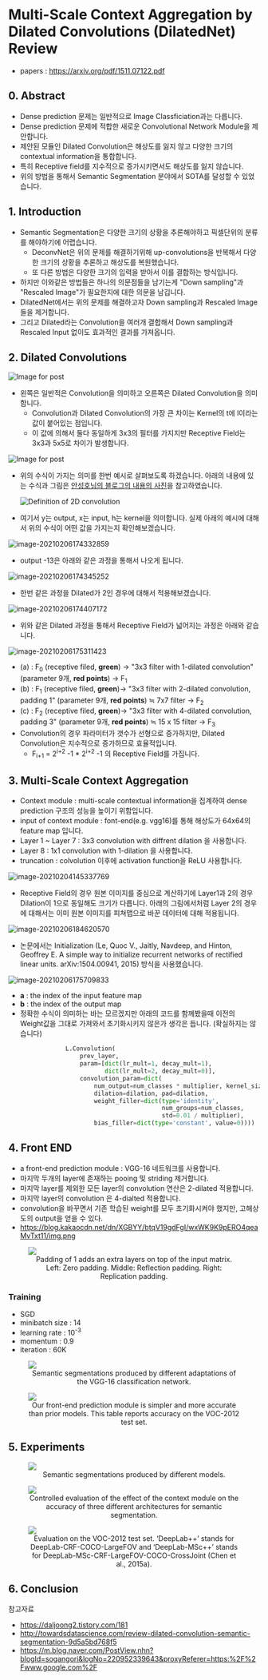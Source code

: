 # Multi-Scale Context Aggregation by Dilated Convolutions (DilatedNet) Review

- papers : https://arxiv.org/pdf/1511.07122.pdf

## 0. Abstract 

- Dense prediction 문제는 일반적으로 Image Classficiation과는 다릅니다. 
- Dense prediction 문제에 적합한 새로운 Convolutional Network Module을 제안합니다. 
- 제안된 모듈인 Dilated Convolution은 해상도를 잃지 않고 다양한 크기의 contextual information을 통합합니다. 
- 특히 Receptive field를 지수적으로 증가시키면서도 해상도를 잃지 않습니다. 
- 위의 방법을 통해서 Semantic Segmentation 분야에서 SOTA를 달성할 수 있었습니다. 

## 1. Introduction 

- Semantic Segmentation은 다양한 크기의 상황을 추론해야하고 픽셀단위의 분류를 해야하기에 어렵습니다. 
  - DeconvNet은 위의 문제를 해결하기위해 up-convolutions을 반복해서 다양한 크기의 상황을 추론하고 해상도를 복원했습니다. 
  - 또 다른 방법은 다양한 크기의 입력을 받아서 이를 결합하는 방식입니다. 
- 하지만 이와같은 방법들은 하나의 의문점들을 남기는게 "Down sampling"과 "Rescaled Image"가 필요한지에 대한 의문을 남깁니다. 
- DilatedNet에서는 위의 문제를 해결하고자 Down sampling과 Rescaled Image들을 제거합니다. 
- 그리고 Dilated라는 Convolution을 여러개 결합해서 Down sampling과 Rescaled Input 없이도 효과적인 결과를 가져옵니다. 

## 2. Dilated Convolutions 

![Image for post](https://drive.google.com/uc?export=view&id=1f3IfdgpOVJWS6nUXpdMVYd3uzACqxuF7)

- 왼쪽은 일반적은 Convolution을 의미하고 오른쪽은 Dilated Convolution을 의미합니다. 
  - Convolution과 Dilated Convolution의 가장 큰 차이는 Kernel의 t에 l이라는 값이 붙어있는 점입니다. 
  - 이 값에 의해서 둘다 동일하게 3x3의 필터를 가지지만 Receptive Field는 3x3과 5x5로 차이가 발생합니다. 

![Image for post](https://drive.google.com/uc?export=view&id=1geLZH_nPYp_OJ86gcI8ha--powr3D3A1)

- 위의 수식이 가지는 의미를 한번 예시로 살펴보도록 하겠습니다. 아래의 내용에 있는 수식과 그림은 [안성호님의 블로그의 내용의 사진](http://www.songho.ca/dsp/convolution/convolution2d_example.html)을 참고하였습니다. 

  ![Definition of 2D convolution](https://drive.google.com/uc?export=view&id=1ZFdEsJz2mGTwCpNnHyOZ2GyEcRWULMBA)

- 여기서 y는 output, x는 input, h는 kernel을 의미합니다. 실제 아래의 예시에 대해서 위의 수식이 어떤 값을 가지는지 확인해보겠습니다. 

![image-20210206174332859](https://drive.google.com/uc?export=view&id=1BmLeac42wHc0qbdesRYGunFxg2TZoCVp)

- output -13은 아래와 같은 과정을 통해서 나오게 됩니다. 

![image-20210206174345252](https://drive.google.com/uc?export=view&id=1-J0lNXXKzPxZAp5tNVoeVoq7ihdvSHml)

- 한번 같은 과정을 Dilated가 2인 경우에 대해서 적용해보겠습니다. 

![image-20210206174407172](https://drive.google.com/uc?export=view&id=1SUXQXCbReO3WoH994T1UPUw6st5Xom_R)

- 위와 같은 Dilated 과정을 통해서 Receptive Field가 넓어지는 과정은 아래와 같습니다. 

![image-20210206175311423](https://drive.google.com/uc?export=view&id=1j91Ij_0cpgY_hmvLmRjSECtro_BLB7Ao)

- (a) : F<sub>0</sub> (receptive filed, **green**) → "3x3 filter with 1-dilated convolution" (parameter 9개, **red points**) → F<sub>1</sub>
- (b) : F<sub>1</sub> (receptive filed, **green**)→ "3x3 filter with 2-dilated convolution, padding 1" (parameter 9개, **red points**) ≒ 7x7 filter → F<sub>2</sub>
- (c) : F<sub>2</sub> (receptive filed, **green**)→ "3x3 filter with 4-dilated convolution, padding 3" (parameter 9개, **red points**) ≒ 15 x 15 filter → F<sub>3</sub>
- Convolution의 경우 파라미터가 갯수가 선형으로 증가하지만, Dilated Convolution은 지수적으로 증가하므로 효율적입니다.
  - F<sub>i+1</sub> = 2<sup>i+2</sup> -1 * 2<sup>i+2</sup> -1 의 Receptive Field를 가집니다. 



## 3. Multi-Scale Context Aggregation 

- Context module : multi-scale contextual information을 집계하여 dense prediction 구조의 성능을 높이기 위함입니다. 
- input of context module : font-end(e.g. vgg16)를 통해 해상도가 64x64의 feature map 입니다. 
- Layer 1 ~ Layer 7 : 3x3 convolution with diffrent dilation 을 사용합니다. 
- Layer 8 : 1x1 convolution with 1-dilation 을 사용합니다. 
- truncation : colvolution 이후에 activation function을 ReLU 사용합니다. 

![image-20210204145337769](https://drive.google.com/uc?export=view&id=1C4kK5I__amtwTpil4IigX3r1ar4y1kLp)

- Receptive Field의 경우 원본 이미지를 중심으로 계산하기에 Layer1과 2의 경우 Dilation이 1으로 동일해도 크기가 다릅니다. 아래의 그림에서처럼 Layer 2의 경우에 대해서는 이미 원본 이미지를 피쳐맵으로 바꾼 데이터에 대해 적용됩니다. 

![image-20210206184620570](https://drive.google.com/uc?export=view&id=1Gj676fyGBo4Bd890OvFVyVTfO1dMnct0)

- 논문에서는 Initialization (Le, Quoc V., Jaitly, Navdeep, and Hinton, Geoffrey E. A simple way to initialize recurrent networks of rectified linear units. arXiv:1504.00941, 2015) 방식을 사용했습니다. 

![image-20210206175709833](https://drive.google.com/uc?export=view&id=1pWsFGXrsBRd5uehjRilqaOztFwYrW_OY)

- **a** : the index of the input feature map
- **b** : the index of the output map
- 정확한 수식이 의미하는 바는 모르겠지만 아래의 코드를 함께봤을때 이전의 Weight값을 그대로 가져와서 초기화시키지 않은가 생각은 듭니다. (확실하지는 않습니다)

```python
                L.Convolution(
                    prev_layer,
                    param=[dict(lr_mult=1, decay_mult=1),
                           dict(lr_mult=2, decay_mult=0)],
                    convolution_param=dict(
                        num_output=num_classes * multiplier, kernel_size=3,
                        dilation=dilation, pad=dilation,
                        weight_filler=dict(type='identity',
                                           num_groups=num_classes,
                                           std=0.01 / multiplier),
                        bias_filler=dict(type='constant', value=0))))
```



## 4. Front END 

- a front-end prediction module : VGG-16 네트워크를 사용합니다. 
- 마지막 두개의 layer에 존재하는 pooing 및 striding 제거합니다. 
- 마지막 layer를 제외한 모든 layer의 convolution 연산은 2-dilated 적용합니다. 
- 마지막 layer의 convolution 은 4-dialted 적용합니다. 
- convolution을 바꾸면서 기존 학습된 weight를 모두 초기화시켜야 했지만, 고해상도의 output을 얻을 수 있다.
- https://blog.kakaocdn.net/dn/XGBYY/btqV19gdFgI/wxWK9K9pERO4qeaMvTxt11/img.png

<figure> 
    <img src='https://drive.google.com/uc?export=view&id=1p9bfesQP_1pHtCtWjNm0qWho903kZOVH' />
    <figcaption><div style="text-align:center">Padding of 1 adds an extra layers on top of the input matrix. Left: Zero padding. Middle: Reflection padding. Right: Replication padding.
</div></figcaption>
</figure>



### Training 

- SGD
- minibatch size : 14
- learning rate : 10<sup>-3</sup>
- momentum : 0.9
- iteration : 60K

<figure> 
    <img src='https://drive.google.com/uc?export=view&id=1iaXiihE_GBsAFNURsNkGfLoWgBajXu_f' /><br>
    <figcaption><div style="text-align:center">Semantic segmentations produced by different adaptations of the VGG-16 classification network.
</div></figcaption>
</figure>

<figure> 
    <img src='https://drive.google.com/uc?export=view&id=1SiU_zFWNU2DbPqHFsqrYJVMmFSLTzo17' /><br>
    <figcaption><div style="text-align:center">Our front-end prediction module is simpler and more accurate than prior models. This table reports accuracy on the VOC-2012 test set.</div></figcaption>
</figure>



## 5. Experiments 

<figure> 
    <img src='https://drive.google.com/uc?export=view&id=1aIQt7PTuJwy2f6lI1m6gnsFctU9VSSbL' /><br>
    <figcaption><div style="text-align:center">Semantic segmentations produced by different models.</div></figcaption>
</figure>

<figure> 
    <img src='https://drive.google.com/uc?export=view&id=19LgLEfY7To167AtbzhnTWyQT84A19ZFu' /><br>
    <figcaption><div style="text-align:center">Controlled evaluation of the effect of the context module on the accuracy of three different architectures for semantic segmentation.</div></figcaption>
</figure>

<figure> 
    <img src='https://drive.google.com/uc?export=view&id=1F6QoDinG0nb_xuTRQ8NU2PuuybJ3Vu5c' /><br>
    <figcaption><div style="text-align:center">Evaluation on the VOC-2012 test set. ‘DeepLab++’ stands for DeepLab-CRF-COCO-LargeFOV and ‘DeepLab-MSc++’ stands for DeepLab-MSc-CRF-LargeFOV-COCO-CrossJoint (Chen et al., 2015a).</div></figcaption>
</figure>



## 6. Conclusion 



참고자료 

- https://daljoong2.tistory.com/181
- http://towardsdatascience.com/review-dilated-convolution-semantic-segmentation-9d5a5bd768f5
- https://m.blog.naver.com/PostView.nhn?blogId=sogangori&logNo=220952339643&proxyReferer=https:%2F%2Fwww.google.com%2F

